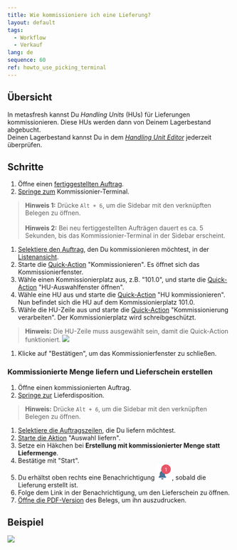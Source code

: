 ```yaml
---
title: Wie kommissioniere ich eine Lieferung?
layout: default
tags:
  - Workflow
  - Verkauf
lang: de
sequence: 60
ref: howto_use_picking_terminal
---
```


## Übersicht
In metasfresh kannst Du *Handling Units* (HUs) für Lieferungen kommissionieren. Diese HUs werden dann von Deinem Lagerbestand abgebucht.<br>
Deinen Lagerbestand kannst Du in dem [*Handling Unit Editor*](Menu) jederzeit überprüfen.

## Schritte
1. Öffne einen [fertiggestellten Auftrag](Auftrag_erfassen).
1. [Springe zum](SpringezuBelegen) Kommissionier-Terminal.
 >**Hinweis 1:** Drücke `Alt + 6`, um die Sidebar mit den verknüpften Belegen zu öffnen.<br><br>
 >**Hinweis 2:** Bei neu fertiggestellten Aufträgen dauert es ca. 5 Sekunden, bis das Kommissionier-Terminal in der Sidebar erscheint.

1. [Selektiere den Auftrag](AuswahlBelege), den Du kommissionieren möchtest, in der [Listenansicht](Ansichten).
1. Starte die [Quick-Action](AktionStarten) "Kommissionieren". Es öffnet sich das Kommissionierfenster.
1. Wähle einen Kommissionierplatz aus, z.B. "101.0", und starte die [Quick-Action](AktionStarten) "HU-Auswahlfenster öffnen".
1. Wähle eine HU aus und starte die [Quick-Action](AktionStarten) "HU kommissionieren". Nun befindet sich die HU auf dem Kommissionierplatz 101.0.
1. Wähle die HU-Zeile aus und starte die [Quick-Action](AktionStarten) "Kommissionierung verarbeiten". Der Kommissionierplatz wird schreibgeschützt.
 >**Hinweis:** Die HU-Zeile muss ausgewählt sein, damit die Quick-Action funktioniert.
 ![](assets/Kommissionierung_HU_auswählen.png)

1. Klicke auf "Bestätigen", um das Kommissionierfenster zu schließen.

### Kommissionierte Menge liefern und Lieferschein erstellen
1. Öffne einen kommissionierten Auftrag.
1. [Springe zur](SpringezuBelegen) Lieferdisposition.
 >**Hinweis:** Drücke `Alt + 6`, um die Sidebar mit den verknüpften Belegen zu öffnen.

1. [Selektiere die Auftragszeilen](AuswahlBelege), die Du liefern möchtest.
1. [Starte die Aktion](AktionStarten) "Auswahl liefern".
1. Setze ein Häkchen bei **Erstellung mit kommissionierter Menge statt Liefermenge**.
1. Bestätige mit "Start".
1. Du erhältst oben rechts eine Benachrichtigung ![](assets/NotificationBell_WebUI.png), sobald die Lieferung erstellt ist.
1. Folge dem Link in der Benachrichtigung, um den Lieferschein zu öffnen.
1. [Öffne die PDF-Version](PDFVorschau) des Belegs, um ihn auszudrucken.<br>

## Beispiel

![](assets/Lieferung_kommissionieren.gif)
